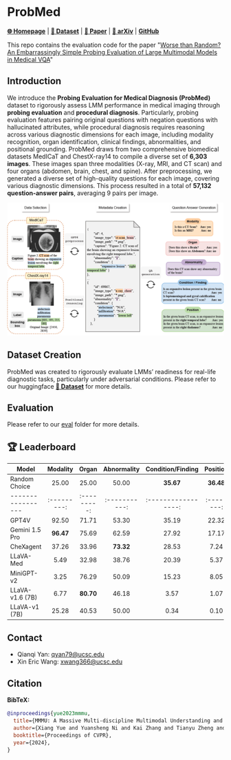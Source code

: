 # ProbMed

[**🌐 Homepage**](https://jackie-2000.github.io/probmed.github.io/) | [**🤗 Dataset**](https://huggingface.co/datasets/rippleripple/ProbMed) | [**🤗 Paper**](https://github.com/eric-ai-lab/ProbMed/) | [**📖 arXiv**](https://github.com/eric-ai-lab/ProbMed/) | [**GitHub**](https://github.com/eric-ai-lab/ProbMed/)


This repo contains the evaluation code for the paper "[Worse than Random? An Embarrassingly Simple Probing Evaluation of Large Multimodal Models in Medical VQA]([https://arxiv.org/pdf/2311.16502.pdf](https://github.com/eric-ai-lab/ProbMed/))"


## Introduction
We introduce the <b>Probing Evaluation for Medical Diagnosis (ProbMed)</b> dataset to rigorously assess LMM performance in medical imaging through <b>probing evaluation</b> and <b>procedural diagnosis</b>. Particularly, probing evaluation features pairing original questions with negation questions with hallucinated attributes, while procedural diagnosis requires reasoning across various diagnostic dimensions for each image, including modality recognition, organ identification, clinical findings, abnormalities, and positional grounding. ProbMed draws from two comprehensive biomedical datasets MedICaT and ChestX-ray14 to compile a diverse set of <b>6,303 images</b>. These images span three modalities (X-ray, MRI, and CT scan) and four organs (abdomen, brain, chest, and spine). After preprocessing, we generated a diverse set of high-quality questions for each image, covering various diagnostic dimensions. This process resulted in a total of <b>57,132 question-answer pairs</b>, averaging 9 pairs per image.

![Alt text](image.png)

## Dataset Creation

ProbMed was created to rigorously evaluate LMMs’ readiness for real-life diagnostic tasks, particularly under adversarial conditions. Please refer to our huggingface [**🤗 Dataset**](https://huggingface.co/datasets/rippleripple/ProbMed) for more details.

## Evaluation
Please refer to our [eval](eval)
 folder for more details.

## 🏆 Leaderboard
| Model           | Modality  | Organ     | Abnormality | Condition/Finding | Position | 
|-----------------|:---------:|:---------:|:-----------:|:-----------------:|:--------:|
| Random Choice   | 25.00	    | 25.00	    | 50.00	      | **35.67**	        | **36.48**|
|-----------------|:---------:|:---------:|:-----------:|:-----------------:|:--------:|
| GPT4V           | 92.50	    | 71.71	    | 53.30	      | 35.19	            | 22.32    |
| Gemini 1.5 Pro  | **96.47** | 75.69	    | 62.59	      | 27.92	            | 17.17    |
| CheXagent       | 37.26	    | 33.96	    | **73.32**	  | 28.53	            | 7.24     |
| LLaVA-Med       | 5.49	     | 32.98	    | 38.76	      | 20.39	            | 5.37     |
| MiniGPT-v2      | 3.25	     | 76.29	    | 50.09	      | 15.23	            | 8.05     |
| LLaVA-v1.6 (7B) | 6.77	     | **80.70**	| 46.18	      | 3.57	             | 1.07     |
| LLaVA-v1 (7B)   | 25.28	    | 40.53	    | 50.00	      | 0.34		            | 0.10     |

## Contact
- Qianqi Yan: qyan79@ucsc.edu
- Xin Eric Wang: xwang366@ucsc.edu

## Citation

**BibTeX:**
```bibtex
@inproceedings{yue2023mmmu,
  title={MMMU: A Massive Multi-discipline Multimodal Understanding and Reasoning Benchmark for Expert AGI},
  author={Xiang Yue and Yuansheng Ni and Kai Zhang and Tianyu Zheng and Ruoqi Liu and Ge Zhang and Samuel Stevens and Dongfu Jiang and Weiming Ren and Yuxuan Sun and Cong Wei and Botao Yu and Ruibin Yuan and Renliang Sun and Ming Yin and Boyuan Zheng and Zhenzhu Yang and Yibo Liu and Wenhao Huang and Huan Sun and Yu Su and Wenhu Chen},
  booktitle={Proceedings of CVPR},
  year={2024},
}
```
